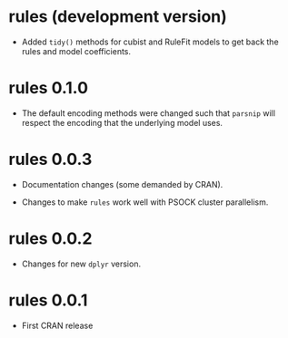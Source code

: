 # rules (development version)

* Added `tidy()` methods for cubist and RuleFit models to get back the rules
  and model coefficients. 

# rules 0.1.0

* The default encoding methods were changed such that `parsnip` will respect the encoding that the underlying model uses. 

# rules 0.0.3

* Documentation changes (some demanded by CRAN).

* Changes to make `rules` work well with PSOCK cluster parallelism. 

# rules 0.0.2

* Changes for new `dplyr` version. 

# rules 0.0.1

* First CRAN release
